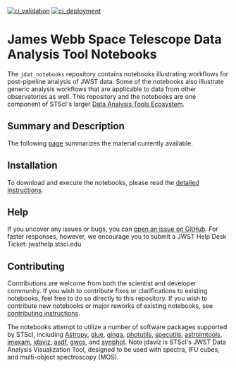 [![ci_validation](https://img.shields.io/github/workflow/status/spacetelescope/jdat_notebooks/ci_validation?label=Notebook%20Validation)](https://github.com/spacetelescope/jdat_notebooks/actions?query=workflow%3Aci_validation)
[![ci_deployment](https://img.shields.io/github/workflow/status/spacetelescope/jdat_notebooks/Build%20and%20deploy%20notebooks?label=HTML%20Deployment&style=flat)](https://github.com/spacetelescope/jdat_notebooks/actions?query=workflow%3ABuild%20and%20deploy%20notebooks)


# James Webb Space Telescope Data Analysis Tool Notebooks


The ``jdat_notebooks`` repository contains notebooks illustrating workflows for post-pipeline analysis of JWST data. Some of the notebooks also illustrate generic analysis workflows that are applicable to data from other observatories as well. This repository and the notebooks are one component of STScI's larger [Data Analysis Tools Ecosystem](https://jwst-docs.stsci.edu/jwst-post-pipeline-data-analysis).

## Summary and Description

The following [page](https://spacetelescope.github.io/jdat_notebooks/) summarizes the material currently available.

## Installation

To download and execute the notebooks, please read the [detailed instructions](https://spacetelescope.github.io/jdat_notebooks/install.html).

## Help

If you uncover any issues or bugs, you can [open an issue on GitHub](https://github.com/spacetelescope/jdat_notebooks/issues/new).  For faster responses, however, we encourage you to submit a JWST Help Desk Ticket: jwsthelp.stsci.edu

## Contributing

Contributions are welcome from both the scientist and developer community.  If you wish to contribute fixes or clarifications to existing notebooks, feel free to do so directly to this repository.  If you wish to contribute new notebooks or major reworks of existing notebooks, see [contributing instructions](https://github.com/spacetelescope/jdat_notebooks/blob/main/CONTRIBUTING.rst).

The notebooks attempt to utilize a number of software packages supported by STScI, including [Astropy](https://www.astropy.org), [glue](http://docs.glueviz.org/en/stable/index.html), [ginga](https://ginga.readthedocs.io/en/latest/), [photutils](https://photutils.readthedocs.io), [specutils](https://specutils.readthedocs.io/en/stable/), [astroimtools](http://astroimtools.readthedocs.io), [imexam](http://imexam.readthedocs.io), [jdaviz](https://jdaviz.readthedocs.io/en/latest/), [asdf](http://asdf.readthedocs.io/en/latest/), [gwcs](https://gwcs.readthedocs.io/en/latest/), and [synphot](http://synphot.readthedocs.io/en/latest/index.html).  Note jdaviz is STScI's JWST Data Analysis Visualization Tool, designed to be used with spectra, IFU cubes, and multi-object spectroscopy (MOS).
